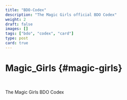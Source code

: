 ```yaml
---
title: "BDO-Codex"
description: "The Magic Girls official BDO Codex"
weight: 2
draft: false
images: []
tags: ["bdo", "codex", "card"]
type: post
card: true
---
```


# Magic_Girls {#magic-girls}

<br>

The Magic Girls BDO Codex
